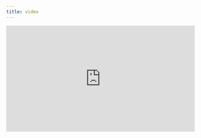 ```yaml
---
title: video
---
```


<div style="padding:56.25% 0 0 0;position:relative;"><iframe src="https://player.vimeo.com/video/399216286?byline=0&portrait=0" style="position:absolute;top:0;left:0;width:100%;height:100%;" frameborder="0" allow="autoplay; fullscreen" allowfullscreen></iframe></div><script src="https://player.vimeo.com/api/player.js"></script>
